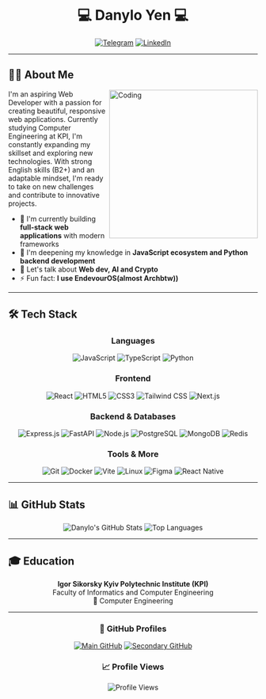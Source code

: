 <div align="center">
  
# 💻 Danylo Yen 💻

[![Telegram](https://img.shields.io/badge/Telegram-@mtnlmptnss-2CA5E0?style=for-the-badge&logo=telegram&logoColor=white)](https://t.me/mtnlmptnss)
[![LinkedIn](https://img.shields.io/badge/LinkedIn-Danylo_Yen-0077B5?style=for-the-badge&logo=linkedin&logoColor=white)](https://www.linkedin.com/in/danylo-yen-b96390339/)
  
</div>

---


## 👨‍💻 About Me

<img align="right" alt="Coding" width="300" src="https://www.gifcen.com/wp-content/uploads/2024/05/satoru-gojo-gif.gif">
I'm an aspiring Web Developer with a passion for creating beautiful, responsive web applications. Currently studying Computer Engineering at KPI, I'm constantly expanding my skillset and exploring new technologies. With strong English skills (B2+) and an adaptable mindset, I'm ready to take on new challenges and contribute to innovative projects.

- 🔭 I'm currently building **full-stack web applications** with modern frameworks
- 🌱 I'm deepening my knowledge in **JavaScript ecosystem and Python backend development**
- 💬 Let's talk about **Web dev, AI and Crypto**
- ⚡ Fun fact: **I use EndevourOS(almost Archbtw))**


---
## 🛠️ Tech Stack

<div align="center">

### Languages
![JavaScript](https://img.shields.io/badge/javascript-%23F7DF1E.svg?style=for-the-badge&logo=javascript&logoColor=black)
![TypeScript](https://img.shields.io/badge/typescript-%233178C6.svg?style=for-the-badge&logo=typescript&logoColor=white)
![Python](https://img.shields.io/badge/python-%233776AB.svg?style=for-the-badge&logo=python&logoColor=white)

### Frontend
![React](https://img.shields.io/badge/react-%2361DAFB.svg?style=for-the-badge&logo=react&logoColor=black)
![HTML5](https://img.shields.io/badge/html5-%23E34F26.svg?style=for-the-badge&logo=html5&logoColor=white)
![CSS3](https://img.shields.io/badge/css3-%231572B6.svg?style=for-the-badge&logo=css3&logoColor=white)
![Tailwind CSS](https://img.shields.io/badge/tailwind_css-%2338B2AC.svg?style=for-the-badge&logo=tailwind-css&logoColor=white)
![Next.js](https://img.shields.io/badge/next.js-%23000000.svg?style=for-the-badge&logo=next.js&logoColor=white)

### Backend & Databases
![Express.js](https://img.shields.io/badge/express-%23000000.svg?style=for-the-badge&logo=express&logoColor=white)
![FastAPI](https://img.shields.io/badge/fastapi-%23009688.svg?style=for-the-badge&logo=fastapi&logoColor=white)
![Node.js](https://img.shields.io/badge/node.js-%23339933.svg?style=for-the-badge&logo=node.js&logoColor=white)
![PostgreSQL](https://img.shields.io/badge/postgresql-%23336791.svg?style=for-the-badge&logo=postgresql&logoColor=white)
![MongoDB](https://img.shields.io/badge/mongodb-%2347A248.svg?style=for-the-badge&logo=mongodb&logoColor=white)
![Redis](https://img.shields.io/badge/redis-%23DC382D.svg?style=for-the-badge&logo=redis&logoColor=white)

### Tools & More
![Git](https://img.shields.io/badge/git-%23F05032.svg?style=for-the-badge&logo=git&logoColor=white)
![Docker](https://img.shields.io/badge/docker-%232496ED.svg?style=for-the-badge&logo=docker&logoColor=white)
![Vite](https://img.shields.io/badge/vite-%23646CFF.svg?style=for-the-badge&logo=vite&logoColor=white)
![Linux](https://img.shields.io/badge/linux-%23FCC624.svg?style=for-the-badge&logo=linux&logoColor=black)
![Figma](https://img.shields.io/badge/figma-%23F24E1E.svg?style=for-the-badge&logo=figma&logoColor=white)
![React Native](https://img.shields.io/badge/react_native-%2361DAFB.svg?style=for-the-badge&logo=react&logoColor=black)

</div>

---

## 📊 GitHub Stats

<div align="center">
  <!-- Note: You'll need to set up these GitHub stats cards from https://github.com/anuraghazra/github-readme-stats -->
  <img src="https://github-readme-stats.vercel.app/api?username=DanyaYen&show_icons=true&theme=radical" alt="Danylo's GitHub Stats" />
  <img src="https://github-readme-stats.vercel.app/api/top-langs/?username=DanyaYen&layout=compact&theme=radical" alt="Top Languages" />
</div>

---

## 🎓 Education

<div align="center">
  
**Igor Sikorsky Kyiv Polytechnic Institute (KPI)**  
Faculty of Informatics and Computer Engineering  
🎯 Computer Engineering  
  
</div>

---

<div align="center">
  
### 🔗 GitHub Profiles
[![Main GitHub](https://img.shields.io/badge/GitHub-DanyaYen_(main)-181717?style=for-the-badge&logo=github&logoColor=white)](https://github.com/DanyaYen)
[![Secondary GitHub](https://img.shields.io/badge/GitHub-mtnlmptnss_(secondary)-181717?style=for-the-badge&logo=github&logoColor=white)](https://github.com/mtnlmptnss)

<!-- Note: You'll need to set up the visitor counter from https://github.com/antonkomarev/github-profile-views-counter -->
### 📈 Profile Views
![Profile Views](https://komarev.com/ghpvc/?username=DanyaYen&color=brightgreen&style=for-the-badge)
  
</div>

<!--
**DanyaYen/DanyaYen** is a ✨ _special_ ✨ repository because its `README.md` (this file) appears on your GitHub profile.
-->
